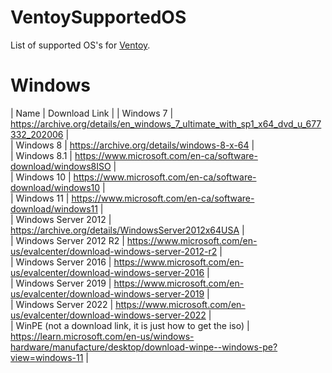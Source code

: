 # VentoySupportedOS
List of supported OS's for [Ventoy](https://www.ventoy.net/en/index.html).
# Windows
| Name  | Download Link |
| Windows 7  | https://archive.org/details/en_windows_7_ultimate_with_sp1_x64_dvd_u_677332_202006  |<br>
| Windows 8  | https://archive.org/details/windows-8-x-64  |<br>
| Windows 8.1  | https://www.microsoft.com/en-ca/software-download/windows8ISO  |<br>
| Windows 10  | https://www.microsoft.com/en-ca/software-download/windows10  |<br>
| Windows 11  | https://www.microsoft.com/en-ca/software-download/windows11  |<br>
| Windows Server 2012  | https://archive.org/details/WindowsServer2012x64USA  |<br>
| Windows Server 2012 R2  | https://www.microsoft.com/en-us/evalcenter/download-windows-server-2012-r2  |<br>
| Windows Server 2016  | https://www.microsoft.com/en-us/evalcenter/download-windows-server-2016  |<br>
| Windows Server 2019  | https://www.microsoft.com/en-us/evalcenter/download-windows-server-2019  |<br>
| Windows Server 2022  | https://www.microsoft.com/en-us/evalcenter/download-windows-server-2022  |<br>
| WinPE (not a download link, it is just how to get the iso) | https://learn.microsoft.com/en-us/windows-hardware/manufacture/desktop/download-winpe--windows-pe?view=windows-11  |<br>
